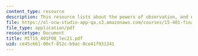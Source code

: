 ```yaml
---
content_type: resource
description: This resource lists about the powers of observation, and efficient markets.
file: https://ol-ocw-studio-app-qa.s3.amazonaws.com/courses/15-401-finance-theory-i-fall-2008/ce45c66100cf852cb9ac8ce41f931341_MIT15_401F08_lec21.pdf
file_type: application/pdf
resourcetype: Document
title: MIT15_401F08_lec21.pdf
uid: ce45c661-00cf-852c-b9ac-8ce41f931341
---
```

